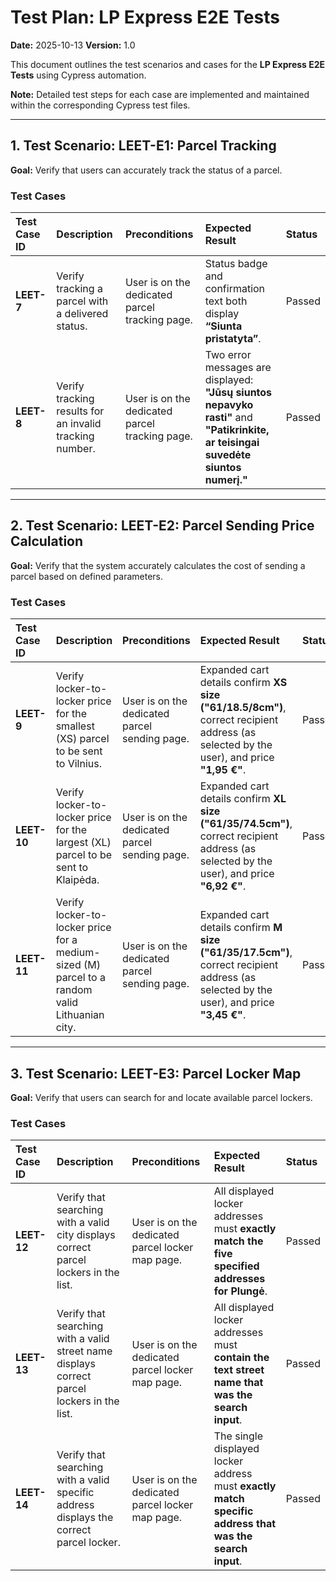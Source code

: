 # Test Plan: LP Express E2E Tests

**Date:** 2025-10-13
**Version:** 1.0

This document outlines the test scenarios and cases for the **LP Express E2E Tests** using Cypress automation.

**Note:** Detailed test steps for each case are implemented and maintained within the corresponding Cypress test files.

---

## 1. Test Scenario: LEET-E1: Parcel Tracking

**Goal:** Verify that users can accurately track the status of a parcel.

### Test Cases

| Test Case ID | Description | Preconditions | Expected Result | Status |
| :--- | :--- | :--- | :--- | :--- |
| **LEET-7** | Verify tracking a parcel with a delivered status. | User is on the dedicated parcel tracking page. | Status badge and confirmation text both display **“Siunta pristatyta”**. | Passed |
| **LEET-8** | Verify tracking results for an invalid tracking number. | User is on the dedicated parcel tracking page. | Two error messages are displayed: **"Jūsų siuntos nepavyko rasti"** and **"Patikrinkite, ar teisingai suvedėte siuntos numerį."** | Passed |
---

## 2. Test Scenario: LEET-E2: Parcel Sending Price Calculation

**Goal:** Verify that the system accurately calculates the cost of sending a parcel based on defined parameters.

### Test Cases

| Test Case ID   | Description | Preconditions | Expected Result | Status |
| :---           | :--- | :--- | :--- | :--- |
| **LEET-9** | Verify locker-to-locker price for the smallest (XS) parcel to be sent to Vilnius. | User is on the dedicated parcel sending page. | Expanded cart details confirm **XS size ("61/18.5/8cm")**, correct recipient address (as selected by the user), and price **"1,95 €"**. | Passed |
| **LEET-10** | Verify locker-to-locker price for the largest (XL) parcel to be sent to Klaipėda. | User is on the dedicated parcel sending page. | Expanded cart details confirm **XL size ("61/35/74.5cm")**, correct recipient address (as selected by the user), and price **"6,92 €"**. | Passed |
| **LEET-11** | Verify locker-to-locker price for a medium-sized (M) parcel to a random valid Lithuanian city. | User is on the dedicated parcel sending page. | Expanded cart details confirm **M size ("61/35/17.5cm")**, correct recipient address (as selected by the user), and price **"3,45 €"**. | Passed |

---

## 3. Test Scenario: LEET-E3: Parcel Locker Map

**Goal:** Verify that users can search for and locate available parcel lockers.

### Test Cases

| Test Case ID | Description | Preconditions | Expected Result | Status |
| :--- | :--- | :--- | :--- | :--- |
| **LEET-12** | Verify that searching with a valid city displays correct parcel lockers in the list. | User is on the dedicated parcel locker map page. | All displayed locker addresses must **exactly match the five specified addresses for Plungė**. | Passed |
| **LEET-13** | Verify that searching with a valid street name displays correct parcel lockers in the list. | User is on the dedicated parcel locker map page. | All displayed locker addresses must **contain the text street name that was the search input**. | Passed |
| **LEET-14** | Verify that searching with a valid specific address displays the correct parcel locker. | User is on the dedicated parcel locker map page. | The single displayed locker address must **exactly match specific address that was the search input**. | Passed |